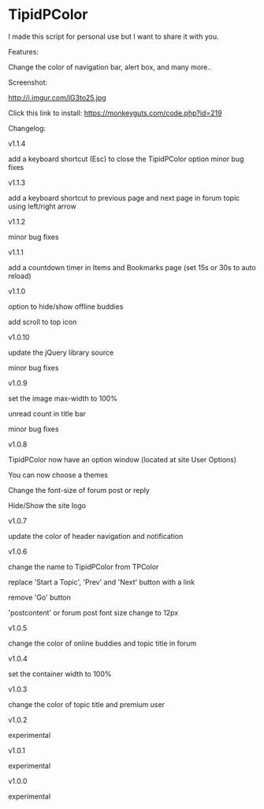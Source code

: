 TipidPColor
===========


I made this script for personal use but I want to share it with you.


Features:

Change the color of navigation bar, alert box, and many more..

Screenshot:

http://i.imgur.com/lG3to25.jpg

Click this link to install: https://monkeyguts.com/code.php?id=219

Changelog:

v1.1.4


add a keyboard shortcut (Esc) to close the TipidPColor option
minor bug fixes


v1.1.3


add a keyboard shortcut to previous page and next page in forum topic using left/right arrow


v1.1.2


minor bug fixes


v1.1.1


add a countdown timer in Items and Bookmarks page (set 15s or 30s to auto reload)


v1.1.0


option to hide/show offline buddies

add scroll to top icon


v1.0.10


update the jQuery library source

minor bug fixes


v1.0.9


set the image max-width to 100%

unread count in title bar

minor bug fixes


v1.0.8


TipidPColor now have an option window (located at site User Options)

You can now choose a themes

Change the font-size of forum post or reply

Hide/Show the site logo


v1.0.7


update the color of header navigation and notification


v1.0.6


change the name to TipidPColor from TPColor

replace 'Start a Topic', 'Prev' and 'Next' button with a link

remove 'Go' button

'postcontent' or forum post font size change to 12px

v1.0.5


change the color of online buddies and topic title in forum


v1.0.4

 
set the container width to 100%


v1.0.3


change the color of topic title and premium user


v1.0.2


experimental


v1.0.1


experimental


v1.0.0


experimental

